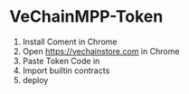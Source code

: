# VeChainMPP-Token

1. Install Coment in Chrome
2. Open https://vechainstore.com in Chrome
3. Paste Token Code in 
4. Import builtin contracts
5. deploy
